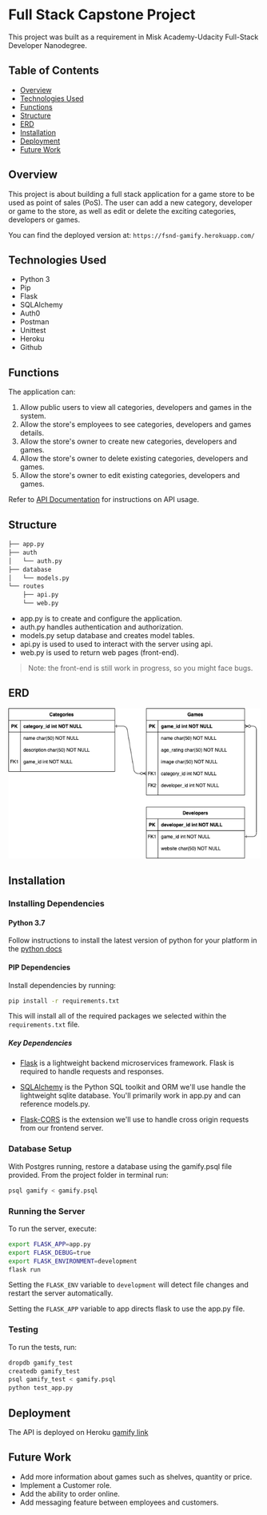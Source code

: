 # Full Stack Capstone Project

This project was built as a requirement in Misk Academy-Udacity Full-Stack Developer Nanodegree.

## Table of Contents

* [Overview](#overview)
* [Technologies Used](#technologies-used)
* [Functions](#functions)
* [Structure](#structure)
* [ERD](#erd)
* [Installation](#installation)
* [Deployment](#deployment)
* [Future Work](#future-work)

## Overview

This project is about building a full stack application for a game store to be used as point of sales (PoS). The user can add a new category, developer or game to the store, as well as edit or delete the exciting categories, developers or games.

You can find the deployed version at: `https://fsnd-gamify.herokuapp.com/`

## Technologies Used

* Python 3
* Pip
* Flask
* SQLAlchemy
* Auth0
* Postman
* Unittest
* Heroku
* Github

## Functions

The application can:

1. Allow public users to view all categories, developers and games in the system.
2. Allow the store's employees to see categories, developers and games details.
3. Allow the store's owner to create new categories, developers and games.
4. Allow the store's owner to delete existing categories, developers and games.
5. Allow the store's owner to edit existing categories, developers and games.

Refer to [API Documentation](routes/README.md) for instructions on API usage.

## Structure

```bash
├── app.py
├── auth
│   └── auth.py
├── database
│   └── models.py
└── routes
    ├── api.py
    └── web.py
```

* app.py is to create and configure the application.
* auth.py handles authentication and authorization.
* models.py setup database and creates model tables.
* api.py is used to used to interact with the server using api.
* web.py is used to return web pages (front-end).

> Note: the front-end is still work in progress, so you might face bugs.

## ERD

![gamify capstone project's erd!](capstone_erd.png "capstone project erd")

## Installation

### Installing Dependencies

#### Python 3.7

Follow instructions to install the latest version of python for your platform in the [python docs](https://docs.python.org/3/using/unix.html#getting-and-installing-the-latest-version-of-python)

#### PIP Dependencies

Install dependencies by running:

```bash
pip install -r requirements.txt
```

This will install all of the required packages we selected within the `requirements.txt` file.

##### Key Dependencies

* [Flask](https://flask.palletsprojects.com/en/1.1.x/) is a lightweight backend microservices framework. Flask is required to handle requests and responses.

* [SQLAlchemy](https://www.sqlalchemy.org/) is the Python SQL toolkit and ORM we'll use handle the lightweight sqlite database. You'll primarily work in app.py and can reference models.py.

* [Flask-CORS](https://flask-cors.readthedocs.io/en/latest/#) is the extension we'll use to handle cross origin requests from our frontend server.

### Database Setup

With Postgres running, restore a database using the gamify.psql file provided. From the project folder in terminal run:

```bash
psql gamify < gamify.psql
```

### Running the Server

To run the server, execute:

```bash
export FLASK_APP=app.py
export FLASK_DEBUG=true
export FLASK_ENVIRONMENT=development
flask run
```

Setting the `FLASK_ENV` variable to `development` will detect file changes and restart the server automatically.

Setting the `FLASK_APP` variable to app directs flask to use the app.py file.

### Testing

To run the tests, run:

```bash
dropdb gamify_test
createdb gamify_test
psql gamify_test < gamify.psql
python test_app.py
```

## Deployment

The API is deployed on Heroku [gamify link](https://fsnd-gamify.herokuapp.com/)

## Future Work

* Add more information about games such as shelves, quantity or price.
* Implement a Customer role.
* Add the ability to order online.
* Add messaging feature between employees and customers.
